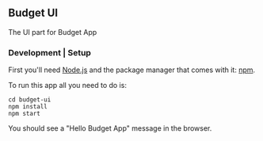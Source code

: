 ## Budget UI

The UI part for Budget App

### Development | Setup

First you'll need [Node.js](https://nodejs.org) and the package manager
that comes with it: [npm](https://www.npmjs.com/).

To run this app all you need to do is:

```
cd budget-ui
npm install
npm start
```

You should see a "Hello Budget App" message in the browser.

